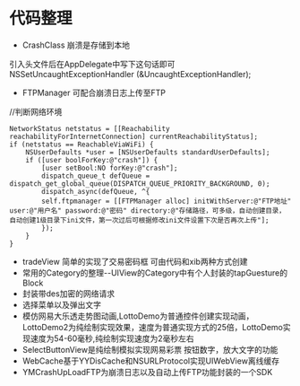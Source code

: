 # 代码整理

- CrashClass 崩溃是存储到本地

引入头文件后在AppDelegate中写下这句话即可 NSSetUncaughtExceptionHandler (&UncaughtExceptionHandler);
- FTPManager 可配合崩溃日志上传至FTP

//判断网络环境
```
NetworkStatus netstatus = [[Reachability reachabilityForInternetConnection] currentReachabilityStatus];
if (netstatus == ReachableViaWiFi) {
    NSUserDefaults *user = [NSUserDefaults standardUserDefaults];     
    if ([user boolForKey:@"crash"]) {
        [user setBool:NO forKey:@"crash"];
        dispatch_queue_t defQueue = dispatch_get_global_queue(DISPATCH_QUEUE_PRIORITY_BACKGROUND, 0);
        dispatch_async(defQueue, ^{
        self.ftpmanager = [[FTPManager alloc] initWithServer:@"FTP地址" user:@"用户名" password:@"密码" directory:@"存储路径，可多级，自动创建目录，自动创建1级目录下ini文件，第一次过后可根据修改ini文件设置下次是否再次上传"];
        });
    }
}
```
- tradeView
简单的实现了交易密码框
可由代码和xib两种方式创建
- 常用的Category的整理--UIView的Category中有个人封装的tapGuesture的Block
- 封装带des加密的网络请求
- 选择菜单以及弹出文字
- 模仿网易大乐透走势图动画,LottoDemo为普通控件创建实现动画，LottoDemo2为纯绘制实现效果，速度为普通实现方式的25倍，LottoDemo实现速度为54-60毫秒,纯绘制实现速度为2毫秒左右
- SelectButtonView是纯绘制模拟实现网易彩票  按钮数字，放大文字的功能
- WebCache基于YYDisCache和NSURLProtocol实现UIWebView离线缓存
- YMCrashUpLoadFTP为崩溃日志以及自动上传FTP功能封装的一个SDK